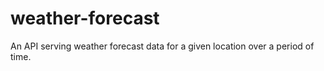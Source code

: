 # weather-forecast
An API serving weather forecast data for a given location over a period of time.
